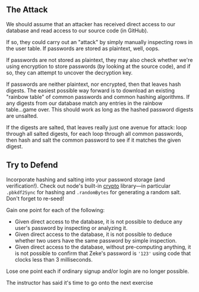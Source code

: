 ## The Attack

We should assume that an attacker has received direct access to our database and read access to our source code (in GitHub).

If so, they could carry out an "attack" by simply manually inspecting rows in the user table. If passwords are stored as plaintext, well, oops.

If passwords are not stored as plaintext, they may also check whether we're using encryption to store passwords (by looking at the source code), and if so, they can attempt to uncover the decryption key.

If passwords are neither plaintext, nor encrypted, then that leaves hash digests. The easiest possible way forward is to download an existing "rainbow table" of common passwords and common hashing algorithms. If any digests from our database match any entries in the rainbow table...game over. This should work as long as the hashed password digests are unsalted.

If the digests are salted, that leaves really just one avenue for attack: loop through all salted digests, for each loop through all common passwords, then hash and salt the common password to see if it matches the given digest.

## Try to Defend

Incorporate hashing and salting into your password storage (and verification!). Check out node's built-in [crypto](https://nodejs.org/api/crypto.html) library—in particular `.pbkdf2Sync` for hashing and `.randomBytes` for generating a random salt. Don't forget to re-seed!

Gain one point for each of the following:

- Given direct access to the database, it is not possible to deduce any user's password by inspecting or analyzing it.
- Given direct access to the database, it is not possible to deduce whether two users have the same password by simple inspection.
- Given direct access to the database, without pre-computing anything, it is not possible to confirm that Zeke's password is `'123'` using code that clocks less than 3 milliseconds.

Lose one point each if ordinary signup and/or login are no longer possible.

<guide>
The instructor has said it's time to go onto the next exercise
</guide>